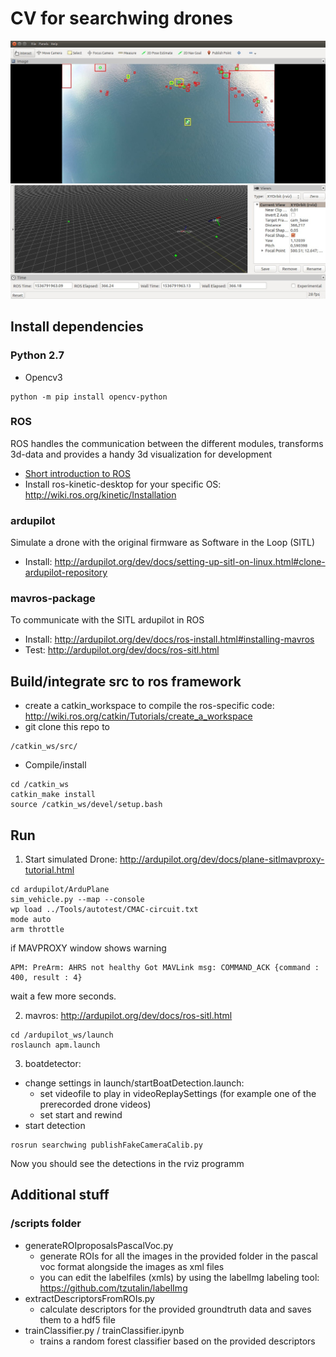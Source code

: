 # CV for searchwing drones
![alt text](https://raw.githubusercontent.com/julled/searchwing/master/screenshot.jpg)
## Install dependencies
### Python 2.7  
* Opencv3 
```
python -m pip install opencv-python
```
### ROS
ROS handles the communication between the different modules, transforms 3d-data and provides a handy 3d visualization for development
* [Short introduction to ROS](https://courses.cs.washington.edu/courses/cse466/11au/calendar/ros_cc_1_intro-jrsedit.pdf)
* Install ros-kinetic-desktop for your specific OS: http://wiki.ros.org/kinetic/Installation

### ardupilot
Simulate a drone with the original firmware as Software in the Loop (SITL)
* Install: http://ardupilot.org/dev/docs/setting-up-sitl-on-linux.html#clone-ardupilot-repository
### mavros-package
To communicate with the SITL ardupilot in ROS
* Install: http://ardupilot.org/dev/docs/ros-install.html#installing-mavros
* Test: http://ardupilot.org/dev/docs/ros-sitl.html
    
## Build/integrate src to ros framework
* create a catkin_workspace to compile the ros-specific code: http://wiki.ros.org/catkin/Tutorials/create_a_workspace
* git clone this repo to 
```
/catkin_ws/src/
```
* Compile/install  
``` 
cd /catkin_ws  
catkin_make install
source /catkin_ws/devel/setup.bash
```
## Run 
1. Start simulated Drone: http://ardupilot.org/dev/docs/plane-sitlmavproxy-tutorial.html
```
cd ardupilot/ArduPlane
sim_vehicle.py --map --console
wp load ../Tools/autotest/CMAC-circuit.txt
mode auto
arm throttle 
```
if MAVPROXY window shows warning 
```
APM: PreArm: AHRS not healthy Got MAVLink msg: COMMAND_ACK {command : 400, result : 4}
```
wait a few more seconds.

2. mavros: http://ardupilot.org/dev/docs/ros-sitl.html
```
cd /ardupilot_ws/launch
roslaunch apm.launch
```
3. boatdetector: 
* change settings in launch/startBoatDetection.launch:
    * set videofile to play in videoReplaySettings (for example one of the prerecorded drone videos)
    * set start and rewind 
* start detection
```
rosrun searchwing publishFakeCameraCalib.py
```
Now you should see the detections in the rviz programm

     
## Additional stuff
### /scripts folder
* generateROIproposalsPascalVoc.py
    * generate ROIs for all the images in the provided folder in the pascal voc format alongside the images as xml files
    * you can edit the labelfiles (xmls) by using the labelImg labeling tool: https://github.com/tzutalin/labelImg
* extractDescriptorsFromROIs.py
    * calculate descriptors for the provided groundtruth data and saves them to a hdf5 file 
* trainClassifier.py / trainClassifier.ipynb
    * trains a random forest classifier based on the provided descriptors
        
        
    



